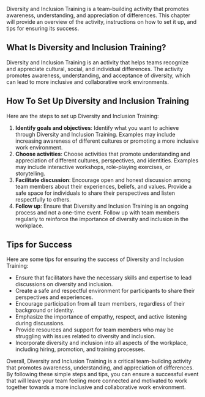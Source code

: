 
Diversity and Inclusion Training is a team-building activity that promotes awareness, understanding, and appreciation of differences. This chapter will provide an overview of the activity, instructions on how to set it up, and tips for ensuring its success.

What Is Diversity and Inclusion Training?
-----------------------------------------

Diversity and Inclusion Training is an activity that helps teams recognize and appreciate cultural, social, and individual differences. The activity promotes awareness, understanding, and acceptance of diversity, which can lead to more inclusive and collaborative work environments.

How To Set Up Diversity and Inclusion Training
----------------------------------------------

Here are the steps to set up Diversity and Inclusion Training:

1. **Identify goals and objectives**: Identify what you want to achieve through Diversity and Inclusion Training. Examples may include increasing awareness of different cultures or promoting a more inclusive work environment.
2. **Choose activities**: Choose activities that promote understanding and appreciation of different cultures, perspectives, and identities. Examples may include interactive workshops, role-playing exercises, or storytelling.
3. **Facilitate discussion**: Encourage open and honest discussion among team members about their experiences, beliefs, and values. Provide a safe space for individuals to share their perspectives and listen respectfully to others.
4. **Follow up**: Ensure that Diversity and Inclusion Training is an ongoing process and not a one-time event. Follow up with team members regularly to reinforce the importance of diversity and inclusion in the workplace.

Tips for Success
----------------

Here are some tips for ensuring the success of Diversity and Inclusion Training:

* Ensure that facilitators have the necessary skills and expertise to lead discussions on diversity and inclusion.
* Create a safe and respectful environment for participants to share their perspectives and experiences.
* Encourage participation from all team members, regardless of their background or identity.
* Emphasize the importance of empathy, respect, and active listening during discussions.
* Provide resources and support for team members who may be struggling with issues related to diversity and inclusion.
* Incorporate diversity and inclusion into all aspects of the workplace, including hiring, promotion, and training processes.

Overall, Diversity and Inclusion Training is a critical team-building activity that promotes awareness, understanding, and appreciation of differences. By following these simple steps and tips, you can ensure a successful event that will leave your team feeling more connected and motivated to work together towards a more inclusive and collaborative work environment.
